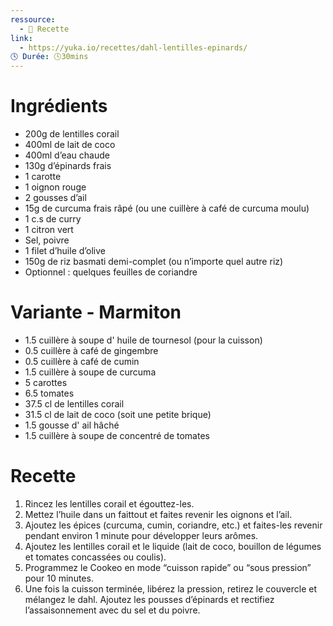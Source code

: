 ```yaml
---
ressource:
  - 🥘 Recette
link:
  - https://yuka.io/recettes/dahl-lentilles-epinards/
🕓 Durée: 🕓30mins
---
```

# Ingrédients

* 200g de lentilles corail
* 400ml de lait de coco
* 400ml d’eau chaude
* 130g d’épinards frais
* 1 carotte
* 1 oignon rouge
* 2 gousses d’ail
* 15g de curcuma frais râpé (ou une cuillère à café de curcuma moulu)
* 1 c.s de curry
* 1 citron vert
* Sel, poivre
* 1 filet d’huile d’olive
* 150g de riz basmati demi-complet (ou n’importe quel autre riz)
* Optionnel : quelques feuilles de coriandre
# Variante - Marmiton

* 1.5 cuillère à soupe d' huile de tournesol (pour la cuisson)
* 0.5 cuillère à café de gingembre
* 0.5 cuillère à café de cumin
* 1.5 cuillère à soupe de curcuma
* 5 carottes
* 6.5 tomates
* 37.5 cl de lentilles corail
* 31.5 cl de lait de coco (soit une petite brique)
* 1.5 gousse d' ail hâché
* 1.5 cuillère à soupe de concentré de tomates

# Recette

1. Rincez les lentilles corail et égouttez-les.
2. Mettez l’huile dans un faittout et faites revenir les oignons et l’ail.
3. Ajoutez les épices (curcuma, cumin, coriandre, etc.) et faites-les revenir pendant environ 1 minute pour développer leurs arômes.
4. Ajoutez les lentilles corail et le liquide (lait de coco, bouillon de légumes et tomates concassées ou coulis).
5. Programmez le Cookeo en mode “cuisson rapide” ou “sous pression” pour 10 minutes.
6. Une fois la cuisson terminée, libérez la pression, retirez le couvercle et mélangez le dahl. Ajoutez les pousses d’épinards et rectifiez l’assaisonnement avec du sel et du poivre.